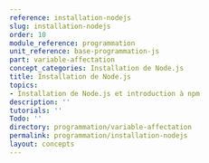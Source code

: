 ```yaml
---
reference: installation-nodejs
slug: installation-nodejs
order: 10
module_reference: programmation
unit_reference: base-programmation-js
part: variable-affectation
concept_categories: Installation de Node.js
title: Installation de Node.js
topics:
- Installation de Node.js et introduction à npm
description: ''
tutorials: ''
Todo: ''
directory: programmation/variable-affectation
permalink: programmation/installation-nodejs
layout: concepts
---
```

